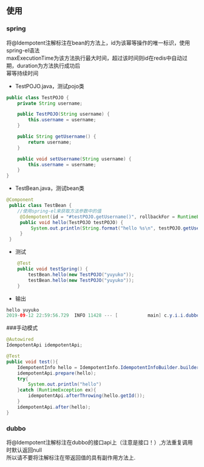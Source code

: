 ## 使用
### spring
将@Idempotent注解标注在bean的方法上，id为该幂等操作的唯一标识，使用spring-el语法 <br>
maxExecutionTime为该方法执行最大时间，超过该时间则id在redis中自动过期，duration为方法执行成功后 <br>
幂等持续时间

- TestPOJO.java，测试pojo类
```java
public class TestPOJO {
    private String username;

    public TestPOJO(String username) {
        this.username = username;
    }

    public String getUsername() {
        return username;
    }

    public void setUsername(String username) {
        this.username = username;
    }
}
```
- TestBean.java，测试bean类
```java
@Component
 public class TestBean {
    //使用spring-el来获取方法参数中的值
     @Idempotent(id = "#testPOJO.getUsername()", rollbackFor = RuntimeException.class)
     public void hello(TestPOJO testPOJO) {
         System.out.println(String.format("hello %s\n", testPOJO.getUsername()));
     }
 }
```
- 测试
```java
    @Test
    public void testSpring() {
        testBean.hello(new TestPOJO("yuyuko"));
        testBean.hello(new TestPOJO("yuyuko"));
    }
```
- 输出
```java
hello yuyuko
2019-09-12 22:59:56.729  INFO 11428 --- [           main] c.y.i.i.dubbo.IdempotentFilter           : 拒绝执行方法[test],幂等操作id[idem:yuyuko]
```
###手动模式
```java
@Autowired
IdempotentApi idempotentApi;

@Test
public void test(){
    IdempotentInfo hello = IdempotentInfo.IdempotentInfoBuilder.builder().id("2").build();
    idempotentApi.prepare(hello);
    try{
        System.out.println("hello")
    }catch (RuntimeException ex){
        idempotentApi.afterThrowing(hello.getId());
    }
    idempotentApi.after(hello);
}
```

### dubbo
将@Idempotent注解标注在dubbo的接口api上（注意是接口！）,方法重复调用时默认返回null <br>
所以请不要将注解标注在带返回值的具有副作用方法上.

